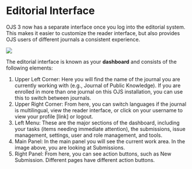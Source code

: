 # Editorial Interface

OJS 3 now has a separate interface once you log into the editorial system. This makes it easier to customize the reader interface, but also provides OJS users of different journals a consistent experience.

![](https://www.gitbook.com/book/pkp/ojs3/edit#/edit/master/en/images/learning-ojs-3-ch1-ed-interface.png)

The editorial interface is known as your **dashboard** and consists of the following elements:

1. Upper Left Corner: Here you will find the name of the journal you are currently working with (e.g., Journal of Public Knowledge). If you are enrolled in more than one journal on this OJS installation, you can use this to switch between journals.
2. Upper Right Corner: From here, you can switch languages if the journal is multilingual, view the reader interface, or click on your username to view your profile [link] or logout.
2. Left Menu: These are the major sections of the dashboard, including your tasks (items needing immediate attention), the submissions, issue management, settings, user and role management, and tools.
3. Main Panel: In the main panel you will see the current work area. In the image above, you are looking at Submissions.
4. Right Panel: From here, you can see action buttons, such as New Submission. Different pages have different action buttons.